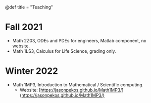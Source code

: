 @def title = "Teaching"

# Fall 2021
- Math 2Z03, ODEs and PDEs for engineers, Matlab component, no website.
- Math 1LS3, Calculus for Life Science, grading only.

# Winter 2022
- Math 1MP3, Introduction to Mathematical / Scientific computing. 
  - Website: [https://jasonpekos.github.io/Math1MP3/](https://jasonpekos.github.io/Math1MP3/)